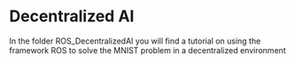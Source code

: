 # Decentralized AI

In the folder ROS_DecentralizedAI you will find a tutorial on using the framework ROS to solve the MNIST problem in a decentralized environment
